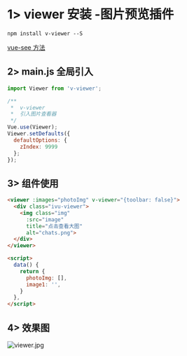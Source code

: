 # 1> viewer 安装 -图片预览插件

`npm install v-viewer --S`

[vue-see 方法](https://github.com/zhaohaodang/vue-see)

## 2> main.js 全局引入

```js
import Viewer from 'v-viewer';

/**
 *  v-viewer
 *  引入图片查看器
 */
Vue.use(Viewer);
Viewer.setDefaults({
  defaultOptions: {
    zIndex: 9999
  };
});
```

## 3> 组件使用

```html
<viewer :images="photoImg" v-viewer="{toolbar: false}">
  <div class="ivu-viewer">
    <img class="img"
      :src="image"
      title="点击查看大图"
      alt="chats.png">
  </div>
</viewer>

<script>
  data() {
    return {
      photoImg: [],
      image1: '',
    }
  },
</script>
```

## 4> 效果图

![viewer.jpg](http://120.79.222.255/icon-viewer.jpg)
